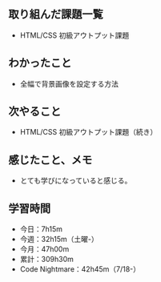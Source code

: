 ## 取り組んだ課題一覧
- HTML/CSS 初級アウトプット課題
## わかったこと
- 全幅で背景画像を設定する方法
## 次やること
- HTML/CSS 初級アウトプット課題（続き）
## 感じたこと、メモ
- とても学びになっていると感じる。
## 学習時間
- 今日：7h15m
- 今週：32h15m（土曜-）
- 今月：47h00m
- 累計：309h30m
- Code Nightmare：42h45m（7/18-）
